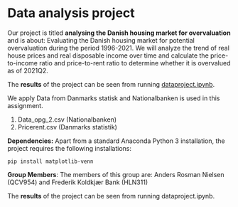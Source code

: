 # Data analysis project

Our project is titled **analysing the Danish housing market for overvaluation** and is about: Evaluating the Danish housing market for potential overvaluation during the period 1996-2021. We will analyze the trend of real house prices and real disposable income over time and calculate the price-to-income ratio and price-to-rent ratio to determine whether it is overvalued as of 2021Q2. 

The **results** of the project can be seen from running [dataproject.ipynb](dataproject.ipynb).

We apply Data from Danmarks statisk and Nationalbanken is used in this assignment. 

1. Data_opg_2.csv (Nationalbanken) 
1. Pricerent.csv (Danmarks statistik)

**Dependencies:** Apart from a standard Anaconda Python 3 installation, the project requires the following installations:

``pip install matplotlib-venn``

**Group Members**: The members of this group are: Anders Rosman Nielsen (QCV954) and Frederik Koldkjær Bank (HLN311)

The **results** of the project can be seen from running dataproject.ipynb.